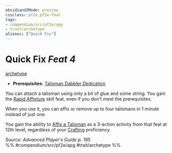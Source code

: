 ```yaml
---
obsidianUIMode: preview
cssclass: pf2e,pf2e-feat
tags:
- compendium/src/pf2e/apg
- trait/archetype
aliases: ["Quick Fix"]
---
```

# Quick Fix  *Feat 4*  
[archetype](archetype.md "Archetype Feat Trait")  

- **Prerequisites**: [Talisman Dabbler Dedication](talisman-dabbler-dedication-apg.md)

You can attach a talisman using only a bit of glue and some string. You gain the [Rapid Affixture](rapid-affixture-apg.md) skill feat, even if you don't meet the prerequisites.

When you use it, you can affix or remove up to four talismans in 1 minute instead of just one.

You gain the ability to [Affix a Talisman](affix-a-talisman.md) as a 3-action activity from that feat at 12th level, regardless of your [Crafting](skills.md#Crafting) proficiency.

*Source: Advanced Player's Guide p. 195*  
%% #compendium/src/pf2e/apg #trait/archetype %%